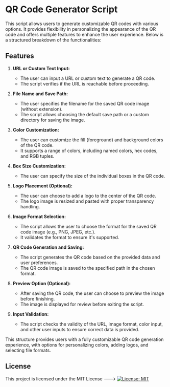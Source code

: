 # QR Code Generator Script

This script allows users to generate customizable QR codes with various options. It provides flexibility in personalizing the appearance of the QR code and offers multiple features to enhance the user experience. Below is a structured breakdown of the functionalities:

## Features

1. **URL or Custom Text Input:**
   - The user can input a URL or custom text to generate a QR code.
   - The script verifies if the URL is reachable before proceeding.

2. **File Name and Save Path:**
   - The user specifies the filename for the saved QR code image (without extension).
   - The script allows choosing the default save path or a custom directory for saving the image.

3. **Color Customization:**
   - The user can customize the fill (foreground) and background colors of the QR code.
   - It supports a range of colors, including named colors, hex codes, and RGB tuples.

4. **Box Size Customization:**
   - The user can specify the size of the individual boxes in the QR code.

5. **Logo Placement (Optional):**
   - The user can choose to add a logo to the center of the QR code.
   - The logo image is resized and pasted with proper transparency handling.

6. **Image Format Selection:**
   - The script allows the user to choose the format for the saved QR code image (e.g., PNG, JPEG, etc.).
   - It validates the format to ensure it's supported.

7. **QR Code Generation and Saving:**
   - The script generates the QR code based on the provided data and user preferences.
   - The QR code image is saved to the specified path in the chosen format.

8. **Preview Option (Optional):**
   - After saving the QR code, the user can choose to preview the image before finishing.
   - The image is displayed for review before exiting the script.

9. **Input Validation:**
   - The script checks the validity of the URL, image format, color input, and other user inputs to ensure correct data is provided.

This structure provides users with a fully customizable QR code generation experience, with options for personalizing colors, adding logos, and selecting file formats.

## License
This project is licensed under the MIT License --->  [![License: MIT](https://img.shields.io/badge/License-MIT-yellow.svg)](https://opensource.org/licenses/MIT)